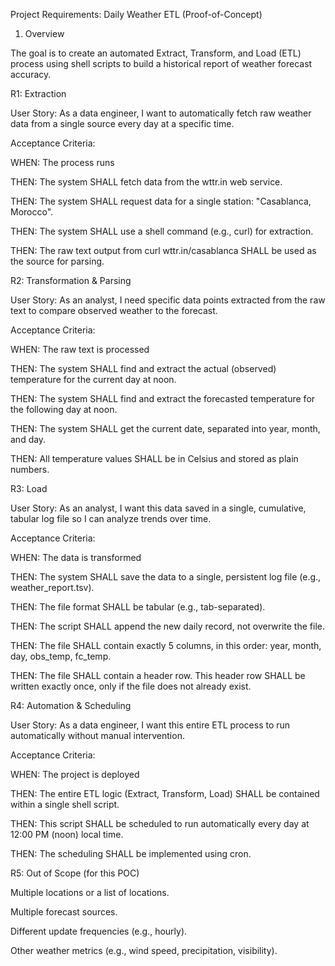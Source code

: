 Project Requirements: Daily Weather ETL (Proof-of-Concept)

1. Overview

The goal is to create an automated Extract, Transform, and Load (ETL) process using shell scripts to build a historical report of weather forecast accuracy.

R1: Extraction

User Story: As a data engineer, I want to automatically fetch raw weather data from a single source every day at a specific time.

Acceptance Criteria:

WHEN: The process runs

THEN: The system SHALL fetch data from the wttr.in web service.

THEN: The system SHALL request data for a single station: "Casablanca, Morocco".

THEN: The system SHALL use a shell command (e.g., curl) for extraction.

THEN: The raw text output from curl wttr.in/casablanca SHALL be used as the source for parsing.

R2: Transformation & Parsing

User Story: As an analyst, I need specific data points extracted from the raw text to compare observed weather to the forecast.

Acceptance Criteria:

WHEN: The raw text is processed

THEN: The system SHALL find and extract the actual (observed) temperature for the current day at noon.

THEN: The system SHALL find and extract the forecasted temperature for the following day at noon.

THEN: The system SHALL get the current date, separated into year, month, and day.

THEN: All temperature values SHALL be in Celsius and stored as plain numbers.

R3: Load

User Story: As an analyst, I want this data saved in a single, cumulative, tabular log file so I can analyze trends over time.

Acceptance Criteria:

WHEN: The data is transformed

THEN: The system SHALL save the data to a single, persistent log file (e.g., weather_report.tsv).

THEN: The file format SHALL be tabular (e.g., tab-separated).

THEN: The script SHALL append the new daily record, not overwrite the file.

THEN: The file SHALL contain exactly 5 columns, in this order: year, month, day, obs_temp, fc_temp.

THEN: The file SHALL contain a header row. This header row SHALL be written exactly once, only if the file does not already exist.

R4: Automation & Scheduling

User Story: As a data engineer, I want this entire ETL process to run automatically without manual intervention.

Acceptance Criteria:

WHEN: The project is deployed

THEN: The entire ETL logic (Extract, Transform, Load) SHALL be contained within a single shell script.

THEN: This script SHALL be scheduled to run automatically every day at 12:00 PM (noon) local time.

THEN: The scheduling SHALL be implemented using cron.

R5: Out of Scope (for this POC)

Multiple locations or a list of locations.

Multiple forecast sources.

Different update frequencies (e.g., hourly).

Other weather metrics (e.g., wind speed, precipitation, visibility).